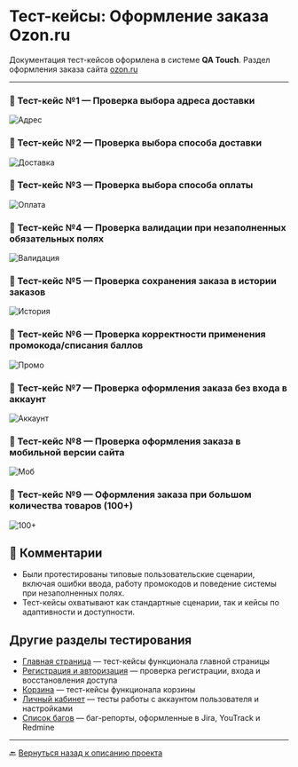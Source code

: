 # Тест-кейсы: Оформление заказа Ozon.ru

Документация тест-кейсов оформлена в системе **QA Touch**.
Раздел оформления заказа сайта [ozon.ru](https://www.ozon.ru/cart)

---

### 🔹 Тест-кейс №1 — Проверка выбора адреса доставки
![Адрес](screens/qatouch1.png)

### 🔹 Тест-кейс №2 — Проверка выбора способа доставки
![Доставка](screens/qatouch2.png)

### 🔹 Тест-кейс №3 — Проверка выбора способа оплаты
![Оплата](screens/qatouch3.png)

### 🔹 Тест-кейс №4 — Проверка валидации при незаполненных обязательных полях
![Валидация](screens/qatouch4.png)

### 🔹 Тест-кейс №5 — Проверка сохранения заказа в истории заказов
![История](screens/qatouch5.png)

### 🔹 Тест-кейс №6 — Проверка корректности применения промокода/списания баллов
![Промо](screens/qatouch6.png)

### 🔹 Тест-кейс №7 — Проверка оформления заказа без входа в аккаунт
![Аккаунт](screens/qatouch7.png)

### 🔹 Тест-кейс №8 — Проверка оформления заказа в мобильной версии сайта
![Моб](screens/qatouch8.png)

### 🔹 Тест-кейс №9 — Оформления заказа при большом количества товаров (100+)
![100+](screens/qatouch9.png)

## 💬 Комментарии

* Были протестированы типовые пользовательские сценарии, включая ошибки ввода, работу промокодов и поведение системы при незаполненных полях.
* Тест-кейсы охватывают как стандартные сценарии, так и кейсы по адаптивности и доступности.

## Другие разделы тестирования

- [Главная страница](https://github.com/daniilg17/testing-website/blob/main/MainPageTR.md) — тест-кейсы функционала главной страницы
- [Регистрация и авторизация](https://github.com/daniilg17/testing-website/blob/main/authTestIt.md) — проверка регистрации, входа и восстановления доступа
- [Корзина](https://github.com/daniilg17/testing-website/blob/main/basketQase.md) — тест-кейсы функционала корзины
- [Личный кабинет](https://github.com/daniilg17/testing-website/blob/main/profileTestiny.md) — тесты работы с аккаунтом пользователя и настройками
- [Список багов](https://github.com/daniilg17/testing-website/blob/main/bugs.md) — баг-репорты, оформленные в Jira, YouTrack и Redmine  

---

🔙 [Вернуться назад к описанию проекта](https://github.com/daniilg17/testing-website/blob/main/README.md)